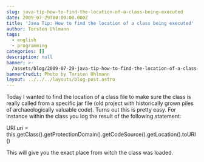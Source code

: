 ```yaml
---
slug: java-tip-how-to-find-the-location-of-a-class-being-executed
date: 2009-07-29T00:00:00.000Z
title: 'Java Tip: How to find the location of a class being executed'
author: Torsten Uhlmann
tags:
  - english
  - programming
categories: []
description: null
banner: >-
  /assets/blog/2009-07-29-java-tip-how-to-find-the-location-of-a-class-being-executed/banner.jpg
bannerCredit: Photo by Torsten Uhlmann
layout: ../../../layouts/blog-post.astro
---
```


Today I wanted to find the location of a class file to make sure the class is really called from a specific jar file (old project with historically grown piles of archaeologically valuable code). Turns out this is pretty easy. For instance within the class you log the result of the following statement:

URI uri = this.getClass().getProtectionDomain().getCodeSource().getLocation().toURI()

This will give you the exact place from witch the class was loaded.
